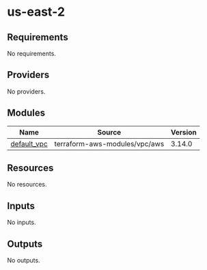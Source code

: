 # us-east-2

<!-- BEGINNING OF PRE-COMMIT-TERRAFORM DOCS HOOK -->
## Requirements

No requirements.

## Providers

No providers.

## Modules

| Name | Source | Version |
|------|--------|---------|
| <a name="module_default_vpc"></a> [default\_vpc](#module\_default\_vpc) | terraform-aws-modules/vpc/aws | 3.14.0 |

## Resources

No resources.

## Inputs

No inputs.

## Outputs

No outputs.
<!-- END OF PRE-COMMIT-TERRAFORM DOCS HOOK -->

